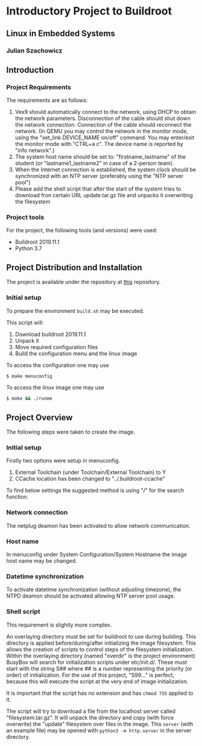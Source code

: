 # Introductory Project to Buildroot

## Linux in Embedded Systems

### Julian Szachowicz

## Introduction

### Project Requirements

The requirements are as follows:

 1. Vex9 should automatically connect to the network, using DHCP to obtain the network parameters.
Disconnection of the cable should shut down the network connection.
Connection of the cable should reconnect the network.
(In QEMU you may control the network in the monitor mode, using the "set_link DEVICE_NAME on/off" command.
You may enter/exit the monitor mode with "CTRL+a c". The device name is reported by "info network".)
 2. The system host name should be set to: "firstname_lastname" of the
student (or "lastname1_lastname2" in case of a 2-person team).
 3. When the Internet connection is established, the system clock should be
synchronized with an NTP server (preferably using the "NTP server pool")
 4. Please add the shell script that after the start of the system tries to download fron certain URL update.tar.gz file and unpacks it overwriting the filesystem

### Project tools

For the project, the following tools (and versions) were used:

 * Buildroot 2019.11.1
 * Python 3.7

## Project Distribution and Installation

The project is available under the repository at [this](https://github.com/julzerinos/buildroot-introduction) repository.

### Initial setup

To prepare the environment `build.sh` may be executed.

This script will:

 1. Download buildroot 2019.11.1
 2. Unpack it
 3. Move required configuration files
 4. Build the configuration menu and the linux image

To access the configuration one may use

```sh
$ make menuconfig
```

To access the linux image one may use

```sh
$ make && ./runme
```

## Project Overview

The following steps were taken to create the image.

### Initial setup

Firstly two options were setup in menuconfig.

 1. External Toolchain (under Toolchain/External Toolchain) to Y
 2. CCache location has been changed to "../.buildroot-ccache"

To find below settings the suggested method is using "/" for the search function.

### Network connection

The netplug deamon has been activated to allow network communication.

### Host name

In menuconfig under System Configuration/System Hostname the image host name may be changed.

### Datetime synchronization

To activate datetime synchronization (without adjusting timezone), the NTPD deamon should be activated allowing NTP server pool usage.

### Shell script

This requirement is slightly more complex.

An overlaying directory must be set for buildroot to use during building. This directory is applied before/during/after initializing the image filesystem. This allows the creation of scripts to control steps of the filesystem initialization. Within the overlaying directory (named "overdir" is the project environment) BusyBox will search for initialization scripts under etc/init.d/. These must start with the string S## where ## is a number representing the priority (or order) of initialization. For the use of this project, "S99..." is perfect, because this will execute the script at the very end of image initialization.

It is important that the script has no extension and has `chmod 755` applied to it.

The script will try to download a file from the localhost server called "filesystem.tar.gz". It will unpack the directory and copy (with force overwrite) the "update" filesystem over files in the image. This `server` (with an example file) may be opened with `python3 -m http.server` in the server directory. 
